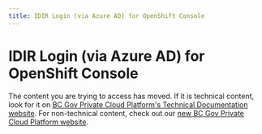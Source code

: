 ```yaml
---
title: IDIR Login (via Azure AD) for OpenShift Console
---
```


# IDIR Login (via Azure AD) for OpenShift Console

The content you are trying to access has moved. If it is technical content, look for it on [BC Gov Private Cloud Platform's Technical Documentation website](https://beta-docs.developer.gov.bc.ca/). For non-technical content, check out our [new BC Gov Private Cloud Platform website](https://cloud.gov.bc.ca/private-cloud).
